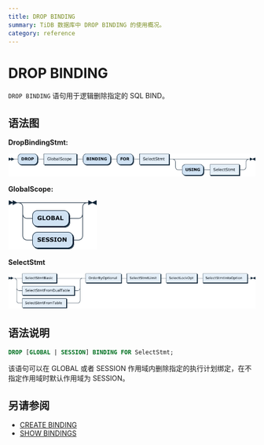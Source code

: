 ```yaml
---
title: DROP BINDING
summary: TiDB 数据库中 DROP BINDING 的使用概况。
category: reference
---
```


# DROP BINDING

`DROP BINDING` 语句用于逻辑删除指定的 SQL BIND。

## 语法图

**DropBindingStmt:**

![DropBindingStmt](/media/sqlgram/DropBindingStmt.png)

**GlobalScope:**

![GlobalScope](/media/sqlgram/GlobalScope.png)

**SelectStmt**

![SelectStmt](/media/sqlgram/SelectStmt.png)

## 语法说明



```sql
DROP [GLOBAL | SESSION] BINDING FOR SelectStmt;
```

该语句可以在 GLOBAL 或者 SESSION 作用域内删除指定的执行计划绑定，在不指定作用域时默认作用域为 SESSION。

## 另请参阅

* [CREATE BINDING](/sql-statements/sql-statement-create-binding.md)
* [SHOW BINDINGS](/sql-statements/sql-statement-show-bindings.md)
